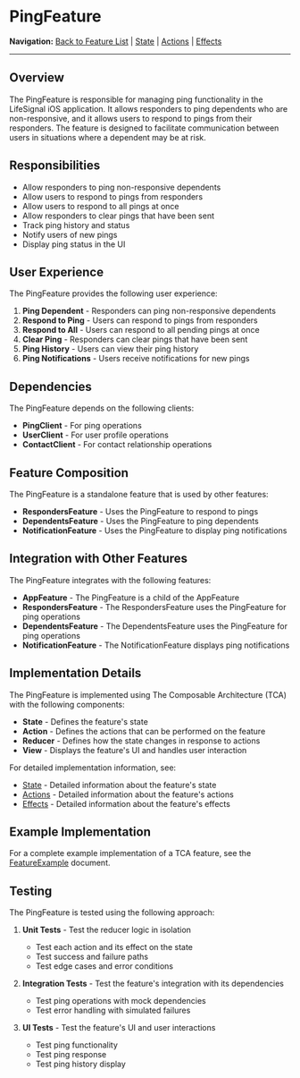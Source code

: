 # PingFeature

**Navigation:** [Back to Feature List](../../FeatureList.md) | [State](State.md) | [Actions](Actions.md) | [Effects](Effects.md)

---

## Overview

The PingFeature is responsible for managing ping functionality in the LifeSignal iOS application. It allows responders to ping dependents who are non-responsive, and it allows users to respond to pings from their responders. The feature is designed to facilitate communication between users in situations where a dependent may be at risk.

## Responsibilities

- Allow responders to ping non-responsive dependents
- Allow users to respond to pings from responders
- Allow users to respond to all pings at once
- Allow responders to clear pings that have been sent
- Track ping history and status
- Notify users of new pings
- Display ping status in the UI

## User Experience

The PingFeature provides the following user experience:

1. **Ping Dependent** - Responders can ping non-responsive dependents
2. **Respond to Ping** - Users can respond to pings from responders
3. **Respond to All** - Users can respond to all pending pings at once
4. **Clear Ping** - Responders can clear pings that have been sent
5. **Ping History** - Users can view their ping history
6. **Ping Notifications** - Users receive notifications for new pings

## Dependencies

The PingFeature depends on the following clients:

- **PingClient** - For ping operations
- **UserClient** - For user profile operations
- **ContactClient** - For contact relationship operations

## Feature Composition

The PingFeature is a standalone feature that is used by other features:

- **RespondersFeature** - Uses the PingFeature to respond to pings
- **DependentsFeature** - Uses the PingFeature to ping dependents
- **NotificationFeature** - Uses the PingFeature to display ping notifications

## Integration with Other Features

The PingFeature integrates with the following features:

- **AppFeature** - The PingFeature is a child of the AppFeature
- **RespondersFeature** - The RespondersFeature uses the PingFeature for ping operations
- **DependentsFeature** - The DependentsFeature uses the PingFeature for ping operations
- **NotificationFeature** - The NotificationFeature displays ping notifications

## Implementation Details

The PingFeature is implemented using The Composable Architecture (TCA) with the following components:

- **State** - Defines the feature's state
- **Action** - Defines the actions that can be performed on the feature
- **Reducer** - Defines how the state changes in response to actions
- **View** - Displays the feature's UI and handles user interaction

For detailed implementation information, see:

- [State](State.md) - Detailed information about the feature's state
- [Actions](Actions.md) - Detailed information about the feature's actions
- [Effects](Effects.md) - Detailed information about the feature's effects

## Example Implementation

For a complete example implementation of a TCA feature, see the [FeatureExample](../../Examples/FeatureExample.md) document.

## Testing

The PingFeature is tested using the following approach:

1. **Unit Tests** - Test the reducer logic in isolation
   - Test each action and its effect on the state
   - Test success and failure paths
   - Test edge cases and error conditions

2. **Integration Tests** - Test the feature's integration with its dependencies
   - Test ping operations with mock dependencies
   - Test error handling with simulated failures

3. **UI Tests** - Test the feature's UI and user interactions
   - Test ping functionality
   - Test ping response
   - Test ping history display

